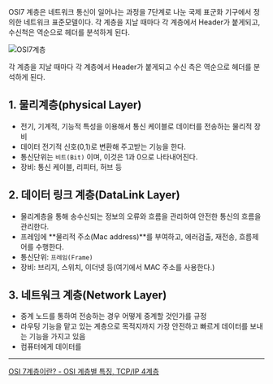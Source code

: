 OSI7 계층은 네트워크 통신이 일어나는 과정을 7단계로 나눈 국제 표군화 기구에서 정의한 네트워크 표준모델이다. 각 계층을 지날 때마다 각 계층에서 Header가 붙게되고, 수신척은 역순으로 헤더를 분석하게 된다.

![OSI7계층](https://img1.daumcdn.net/thumb/R1280x0/?scode=mtistory2&fname=https%3A%2F%2Fblog.kakaocdn.net%2Fdn%2FbqbCLk%2Fbtryyf3MHwI%2FE20STGOkRn5Y1Lkc88oDP1%2Fimg.png)

각 계층을 지날 때마다 각 계층에서 Header가 붙게되고 수신 측은 역순으로 헤더를 분석하게 된다.

## 1. 물리계층(physical Layer)

- 전기, 기계적, 기능적 특성을 이용해서 통신 케이블로 데이터를 전송하는 물리적 장비
- 데이터 전기적 신호(0,1)로 변환해 주고받는 기능을 한다.
- 통신단위는 `비트(Bit)` 이며, 이것은 1과 0으로 나타내어진다.
- 장비: 통신 케이블, 리피터, 허브 등

## 2. 데이터 링크 계층(DataLink Layer)

- 물리계층을 통해 송수신되는 정보의 오류와 흐름을 관리하여 안전한 통신의 흐름을 관리한다.
- 프레임에 **물리적 주소(Mac address)**를 부여하고, 에러검출, 재전송, 흐름제어를 수행한다.
- 통신단위: `프레임(Frame)`
- 장비: 브리지, 스위치, 이더넷 등(여기에서 MAC 주소를 사용한다.)

## 3. 네트워크 계층(Network Layer)

- 중계 노드를 통하여 전송하는 경우 어떻게 중계할 것인가를 규정
- 라우팅 기능을 맡고 있는 계층으로 목적지까지 가장 안전하고 빠르게 데이터를 보내는 기능을 가지고 있음
- 컴퓨터에게 데이터를 



---
[OSI 7계층이란? - OSI 계층별 특징, TCP/IP 4계층](https://lxxyeon.tistory.com/155)